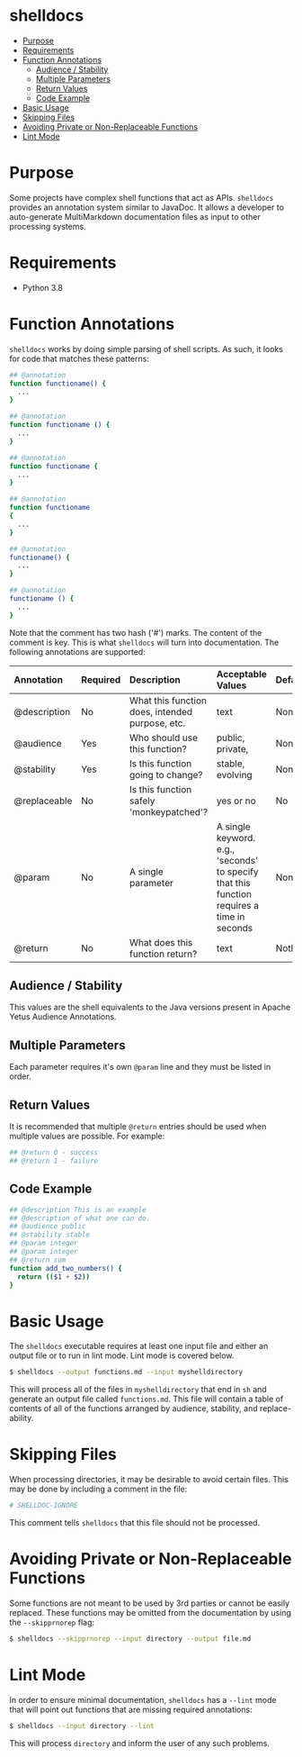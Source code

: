 <!---
  Licensed to the Apache Software Foundation (ASF) under one
  or more contributor license agreements.  See the NOTICE file
  distributed with this work for additional information
  regarding copyright ownership.  The ASF licenses this file
  to you under the Apache License, Version 2.0 (the
  "License"); you may not use this file except in compliance
  with the License.  You may obtain a copy of the License at

    http://www.apache.org/licenses/LICENSE-2.0

  Unless required by applicable law or agreed to in writing,
  software distributed under the License is distributed on an
  "AS IS" BASIS, WITHOUT WARRANTIES OR CONDITIONS OF ANY
  KIND, either express or implied.  See the License for the
  specific language governing permissions and limitations
  under the License.
-->

# shelldocs

<!-- MarkdownTOC levels="1,2" autolink="true" indent="  " bullets="*" bracket="round" -->

* [Purpose](#purpose)
* [Requirements](#requirements)
* [Function Annotations](#function-annotations)
  * [Audience / Stability](#audience--stability)
  * [Multiple Parameters](#multiple-parameters)
  * [Return Values](#return-values)
  * [Code Example](#code-example)
* [Basic Usage](#basic-usage)
* [Skipping Files](#skipping-files)
* [Avoiding Private or Non-Replaceable Functions](#avoiding-private-or-non-replaceable-functions)
* [Lint Mode](#lint-mode)

<!-- /MarkdownTOC -->

# Purpose

Some projects have complex shell functions that act as APIs. `shelldocs` provides an annotation system similar to JavaDoc. It allows a developer to auto-generate MultiMarkdown documentation files as input to other processing systems.

# Requirements

* Python 3.8

# Function Annotations

`shelldocs` works by doing simple parsing of shell scripts.  As such, it looks for code that matches these patterns:

```bash
## @annotation
function functioname() {
  ...
}
```

```bash
## @annotation
function functioname () {
  ...
}
```

```bash
## @annotation
function functioname {
  ...
}
```

```bash
## @annotation
function functioname
{
  ...
}
```

```bash
## @annotation
functioname() {
  ...
}
```

```bash
## @annotation
functioname () {
  ...
}
```

Note that the comment has two hash ('#') marks.  The content of the comment is key.  This is what `shelldocs` will turn into documentation.  The following annotations are supported:

| Annotation | Required | Description | Acceptable Values | Default |
|:---- |:---- |:--- |:--- |:-- |
| @description | No | What this function does, intended purpose, etc. | text | None |
| @audience | Yes | Who should use this function? | public, private,| None |
| @stability | Yes | Is this function going to change? | stable, evolving | None |
| @replaceable | No | Is this function safely 'monkeypatched'? |  yes or no | No |
| @param | No | A single parameter| A single keyword. e.g., 'seconds' to specify that this function requires a time in seconds | None |
| @return | No | What does this function return? | text | Nothing |

## Audience / Stability

This values are the shell equivalents to the Java versions present in Apache Yetus Audience Annotations.

## Multiple Parameters

Each parameter requires it's own `@param` line and they must be listed in order.

## Return Values

It is recommended that multiple `@return` entries should be used when multiple values are possible.  For example:

```bash
## @return 0 - success
## @return 1 - failure
```

## Code Example

```bash
## @description This is an example
## @description of what one can do.
## @audience public
## @stability stable
## @param integer
## @param integer
## @return sum
function add_two_numbers() {
  return (($1 + $2))
}
```

# Basic Usage

The `shelldocs` executable requires at least one input file and either an output file or to run in lint mode.  Lint mode is covered below.

```bash
$ shelldocs --output functions.md --input myshelldirectory
```

This will process all of the files in `myshelldirectory` that end in `sh` and generate an output file called `functions.md`.  This file will contain a table of contents of all of the functions arranged by audience, stability, and replace-ability.

# Skipping Files

When processing directories, it may be desirable to avoid certain files. This may be done by including a comment in the file:

```bash
# SHELLDOC-IGNORE
```

This comment tells `shelldocs` that this file should not be processed.

# Avoiding Private or Non-Replaceable Functions

Some functions are not meant to be used by 3rd parties or cannot be easily replaced.  These functions may be omitted from the documentation by using the `--skipprnorep` flag:

```bash
$ shelldocs --skipprnorep --input directory --output file.md
```

# Lint Mode

In order to ensure minimal documentation, `shelldocs` has a `--lint` mode that will point out functions that are missing required annotations:

```bash
$ shelldocs --input directory --lint
```

This will process `directory` and inform the user of any such problems.
